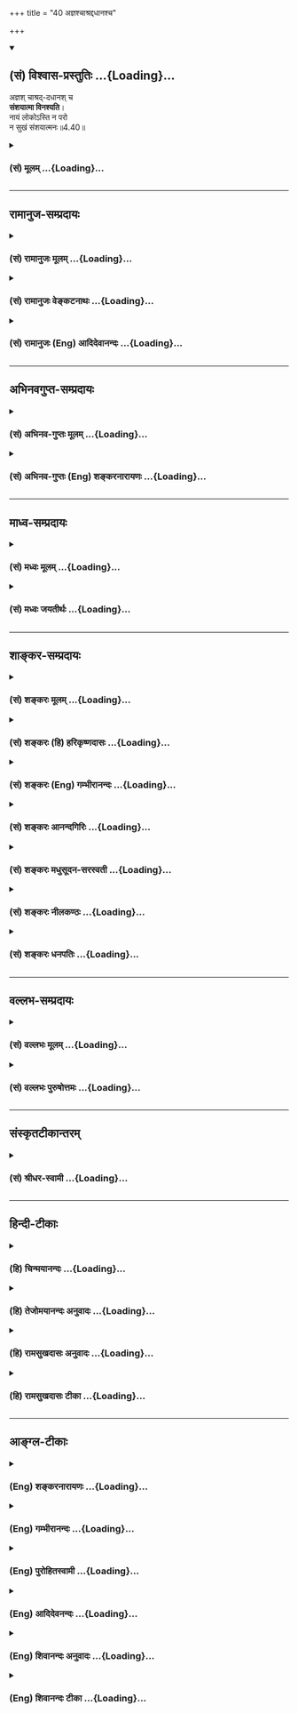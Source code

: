 +++
title = "40 अज्ञश्चाश्रद्दधानश्च"

+++
<div class="js_include" newlevelforh1="2" title="(सं) विश्वास-प्रस्तुतिः" unfilled url="/purANam_vaiShNavam/mahAbhAratam/06-bhIShma-parva/03-bhagavad-gItA-parva/saMskRtam/vishvAsa-prastutiH/04_jnAna-yogaH_brahmArp/40_ajnashchAshraddad.md">
<details open><summary><h2>(सं) विश्वास-प्रस्तुतिः ...{Loading}...</h2></summary>

अज्ञश् चाश्रद्-दधानश् च  
**संशयात्मा विनश्यति**।  
नायं लोकोऽस्ति न परो  
न सुखं संशयात्मनः॥4.40॥
</details>
</div>
<div class="js_include collapsed" newlevelforh1="3" title="(सं) मूलम्" unfilled url="/purANam_vaiShNavam/mahAbhAratam/06-bhIShma-parva/03-bhagavad-gItA-parva/saMskRtam/mUlam/04_jnAna-yogaH_brahmArp/40_ajnashchAshraddad.md">
<details><summary><h3>(सं) मूलम् ...{Loading}...</h3></summary>

अज्ञश्चाश्रद्दधानश्च संशयात्मा विनश्यति।  
नायं लोकोऽस्ति न परो न सुखं संशयात्मनः।।4.40।।
</details>
</div>


_________________
## रामानुज-सम्प्रदायः
<div class="js_include collapsed" newlevelforh1="3" title="(सं) रामानुजः मूलम्" unfilled url="/purANam_vaiShNavam/mahAbhAratam/06-bhIShma-parva/03-bhagavad-gItA-parva/saMskRtam/rAmAnujaH/mUlam/04_jnAna-yogaH_brahmArp/40_ajnashchAshraddad.md">
<details><summary><h3>(सं) रामानुजः मूलम् ...{Loading}...</h3></summary>

।।4.40।।**अज्ञः** एवम् उपदेशलब्धज्ञानरहितः उपदिष्टज्ञानवृद्ध्युपाये **च
अश्रद्दधानः** अत्वरमाणः उपदिष्टे च ज्ञाने **संशयात्मा** संशयितमना
**विनश्यति** नष्टो भवति। अस्मिन् उपदिष्टे आत्मयाथात्म्यविषये ज्ञाने
**संशयात्मनः** **अयम्** अपि प्राकृत**लोको न अस्ति** न च परः
धर्मार्थकामादिपुरुषार्थाः च न सिद्ध्यन्ति कुतो मोक्ष
इत्यर्थः। शास्त्रीयकर्मसिद्धिरूपत्वात् सर्वेषां पुरुषार्थानां
शास्त्रीयकर्मजन्यसिद्धेः च देहातिरिक्तात्मनिश्चयपूर्वकत्वात् अतः
सुखलवभागित्वम् आत्मनि **संशयात्मनो** न संभवति।

</details>
</div>
<div class="js_include collapsed" newlevelforh1="3" title="(सं) रामानुजः वेङ्कटनाथः" unfilled url="/purANam_vaiShNavam/mahAbhAratam/06-bhIShma-parva/03-bhagavad-gItA-parva/saMskRtam/rAmAnujaH/venkaTanAthaH/04_jnAna-yogaH_brahmArp/40_ajnashchAshraddad.md">
<details><summary><h3>(सं) रामानुजः वेङ्कटनाथः ...{Loading}...</h3></summary>

  
  
।।4.40।। उक्त एवार्थो व्यतिरेकेण स्थाप्यतेअज्ञश्च इति
श्लोकेन। उपदेशलब्धज्ञानरहित इति
पूर्वकमनिर्देशौचित्यादश्रद्धाहेत्वाकाङ्क्षणात् संशयदशासमभिव्याहाराच्च
अज्ञशब्दोऽत्र शास्त्रजन्यज्ञाननिवृत्तिपर इति भावः। संशयस्य
पृथगभिहितत्वात्अश्रद्दधानः इत्येतन्न विश्वासनिषेधपरम्
किन्त्वाकाङ्क्षानिषेधपरम्। प्रकृष्टाकाङ्क्षैव हि
त्वरेत्यभिप्रायेणअत्वरमाण इत्युक्तम्। संशयमना इति। संशय्यतेऽनेनेति संशयः
संशयकारणं संशयहेतुभूतमना इत्यर्थः यद्वा संशये मनो यस्येति विग्रहः।
नित्यस्यात्मनः पुरुषार्थशून्यत्वलक्षणस्य विनाशस्य पूर्वापरभावेन
सन्तन्यमानस्य प्राचीनस्यैवानुवृत्तिप्रदर्शनाय
प्रकृतिप्रत्ययार्थभेदविवक्षयानष्टो भवतीत्युक्तम्। विनष्टा वा प्रणष्टा वा
वा.रा.5।13।15 इत्यादिषु प्रध्वंसव्यतिरिक्तविषये प्रयोगोऽप्यनेन
सूचितः। विनश्यति इत्यस्य विवरणमुत्तरार्धम्। अयमपि इत्यनेनायंशब्देन
निर्दिष्टक्षुद्रतासूचनम्। नायं लोकोऽस्त्ययज्ञस्य कुतोऽन्यः कुरुसत्तम 4।31
इतिवदत्रापि लोकशब्दः पुरुषार्थविषयः। कैमुतिकन्यायप्रदर्शनार्थं चअयं लोकः
इत्युक्तम्। मोक्षप्रकरणत्वाच्चात्रायंशब्दपरशब्दयोर्न
भौमदिव्यविषयत्वमुचितमित्यभिप्रायेणाह धर्मार्थेति। मोक्षोपायभूतार्थे
संशयात्मनः कथं पुरुषार्थान्तरासिद्धिः इत्यत्राह शास्त्रीयेति। अस्तु
तत्तच्छास्त्रैरेव तत्तत्सिद्धिः किमनेन मोक्षोपयुक्तेन
इत्यत्राहशास्त्रीयकर्मजन्यसिद्धेश्चेति। अयमभिप्रायः नह्यायुर्वेदादिवत्
केवलमेतद्देहान्तर्भाविफलसाधनं कर्म तत्तच्छास्त्रैः प्रतिपाद्यते येन
देहातिरिक्तात्मज्ञाननिरपेक्षता स्यात् देहान्तरभाव्येव हि यज्ञादिसाध्यं
स्वर्गादिकं फलं प्राचुर्येण प्रतिपाद्यते अतो
देहातिरिक्तात्मनिश्चयोऽत्यन्तापेक्षितः इति।
उभयविधपुरुषार्थराहित्योपसंहारपरंन सुखम् इत्येतदिति व्यञ्जनायाह अत इति।
यद्वाऽनन्तसुखदुःखभोगरूपनिश्श्रेयसनिरयपर्यन्तसंशयस्य
मनस्तापहेतुत्वात्तदानीन्तनदुःखाभिप्रायेणन सुखम् इत्युक्तम्। अथवा
पुरुषार्थयोग्यताभिमानमूलसुखाभावोऽभिप्रेतः।  
  

</details>
</div>
<div class="js_include collapsed" newlevelforh1="3" title="(सं) रामानुजः (Eng) आदिदेवानन्दः" unfilled url="/purANam_vaiShNavam/mahAbhAratam/06-bhIShma-parva/03-bhagavad-gItA-parva/saMskRtam/rAmAnujaH/english/AdidevAnandaH/04_jnAna-yogaH_brahmArp/40_ajnashchAshraddad.md">
<details><summary><h3>(सं) रामानुजः (Eng) आदिदेवानन्दः ...{Loading}...</h3></summary>

4.40 'The ignorant,' i.e., one devoid of knowledge received through instruction, 'the faithless' or one who has no faith in developing this knowledge taught to him, i.e., who does not strive to progress ickly,
and 'the doubting one,' i.e., one who is full of doubts in regard to the knowledge taught - such persons perish, are lost. When this knowledge taught to him about the real nature of the self is doubted, then he loses this material world as also the next world. The meaning is that the ends of man, such as Dharma, Artha and Karma which constitute the material ends or fulfilments, are not achieved by such a doubting one.
How then can man's supreme end, release be achieved by such a doubting one; For all the ends of human life can be achieved through the actions which are prescribed by the Sastras, but their performance reires the firm conviction that the self is different from the body. Therefore,
even a little happiness does not come to the person who has a doubting mind concerning the self.

</details>
</div>


_________________
## अभिनवगुप्त-सम्प्रदायः
<div class="js_include collapsed" newlevelforh1="3" title="(सं) अभिनव-गुप्तः मूलम्" unfilled url="/purANam_vaiShNavam/mahAbhAratam/06-bhIShma-parva/03-bhagavad-gItA-parva/saMskRtam/abhinava-guptaH/mUlam/04_jnAna-yogaH_brahmArp/40_ajnashchAshraddad.md">
<details><summary><h3>(सं) अभिनव-गुप्तः मूलम् ...{Loading}...</h3></summary>

।।4.39 4.40।। श्रद्धावानिति। अज्ञ इति। अत्र च श्रद्धागमः तत्परव्यापारत्वं
च झगित्येव आस्तिकत्वात् असंशयत्वे सति उत्पद्यते। तस्मादसंशयवता
गुर्वागमादृतेन भाव्यम् संशयस्य सर्वनाशकत्वात् ससंशयो हि न किञ्चिज्जानाति
अश्रद्दधानत्त्वात्। तस्मात् निःसंशयेन भाव्यम् इति वाक्यार्थः।

</details>
</div>
<div class="js_include collapsed" newlevelforh1="3" title="(सं) अभिनव-गुप्तः (Eng) शङ्करनारायणः" unfilled url="/purANam_vaiShNavam/mahAbhAratam/06-bhIShma-parva/03-bhagavad-gItA-parva/saMskRtam/abhinava-guptaH/english/shankaranArAyaNaH/04_jnAna-yogaH_brahmArp/40_ajnashchAshraddad.md">
<details><summary><h3>(सं) अभिनव-गुप्तः (Eng) शङ्करनारायणः ...{Loading}...</h3></summary>

4.39-40 Sraddhavan etc. Ajnah etc. Here the idea of the passage is this
: The incoming of faith and the performance of activities intending this
\[knowledge\], both spring up soon no doubt, if one, being a believer,
entertains no doubt. Therefore, one should remain being favoured by the
preceptors and the scriptures, and not entertaining any doubt. For, the
doubt is a destroyer of everything \[good\]. Indeed a person with doubt
knows nothing, because he does not have faith. Hence one should remain
without doubt. The subject matter that has been elaborated in this
entire chapter is now summarised by a pair of the \[following\] verses :

</details>
</div>


_________________
## माध्व-सम्प्रदायः
<div class="js_include collapsed" newlevelforh1="3" title="(सं) मध्वः मूलम्" unfilled url="/purANam_vaiShNavam/mahAbhAratam/06-bhIShma-parva/03-bhagavad-gItA-parva/saMskRtam/madhvaH/mUlam/04_jnAna-yogaH_brahmArp/40_ajnashchAshraddad.md">
<details><summary><h3>(सं) मध्वः मूलम् ...{Loading}...</h3></summary>

।।4.40।। Sri Madhvacharya did not comment on this sloka.

</details>
</div>
<div class="js_include collapsed" newlevelforh1="3" title="(सं) मध्वः जयतीर्थः" unfilled url="/purANam_vaiShNavam/mahAbhAratam/06-bhIShma-parva/03-bhagavad-gItA-parva/saMskRtam/madhvaH/jayatIrthaH/04_jnAna-yogaH_brahmArp/40_ajnashchAshraddad.md">
<details><summary><h3>(सं) मध्वः जयतीर्थः ...{Loading}...</h3></summary>

।।4.40।। Sri Jayatirtha did not comment on this sloka.  
  

</details>
</div>


_________________
## शाङ्कर-सम्प्रदायः
<div class="js_include collapsed" newlevelforh1="3" title="(सं) शङ्करः मूलम्" unfilled url="/purANam_vaiShNavam/mahAbhAratam/06-bhIShma-parva/03-bhagavad-gItA-parva/saMskRtam/shankaraH/mUlam/04_jnAna-yogaH_brahmArp/40_ajnashchAshraddad.md">
<details><summary><h3>(सं) शङ्करः मूलम् ...{Loading}...</h3></summary>

।।4.40।। **अज्ञश्च** अनात्मज्ञश्च **अश्रद्दधानश्च** गुरुवाक्यशास्त्रेषु
अविश्वासवांश्च **संशयात्मा** च संशयचित्तश्च **विनश्यति**।
अज्ञाश्रद्दधानौ यद्यपि विनश्यतः न तथा यथा संशयात्मा। संशयात्मा तु
पापिष्ठः सर्वेषाम्। कथम् **नायं** साधारणोऽपि **लोकोऽस्ति।** तथा **न
परः** लोकः। **न सुखम्** तत्रापि संशयोत्पत्तेः **संशयात्मनः**
संशयचित्तस्य। तस्मात् संशयो न कर्तव्यः।। कस्मात्

</details>
</div>
<div class="js_include collapsed" newlevelforh1="3" title="(सं) शङ्करः (हि) हरिकृष्णदासः" unfilled url="/purANam_vaiShNavam/mahAbhAratam/06-bhIShma-parva/03-bhagavad-gItA-parva/saMskRtam/shankaraH/hindI/harikRShNadAsaH/04_jnAna-yogaH_brahmArp/40_ajnashchAshraddad.md">
<details><summary><h3>(सं) शङ्करः (हि) हरिकृष्णदासः ...{Loading}...</h3></summary>

।।4.40।। इस विषयमें संशय नहीं करना चाहिये क्योंकि संशय बड़ा पापी है। कैसे
सो कहते हैं जो अज्ञ यानी आत्मज्ञानसे रहित है जो अश्रद्धालु है और जो
संशयात्मा है ये तीनों नष्ट हो जाते हैं। यद्यपि अज्ञानी और अश्रद्धालु भी
नष्ट होते हैं परंतु जैसा संशयात्मा नष्ट होता है वैसे नहीं क्योंकि इन
सबमें संशयात्मा अधिक पापी है। अधिक पापी कैसे है ( सो कहते हैं )
संशयात्माको अर्थात् जिसके चित्तमें संशय है उस पुरुषको न तो यह साधारण
मनुष्यलोक मिलता है न परलोक मिलता है और न सुख ही मिलता है क्योंकि वहाँ भी
संशय होना सम्भव है इसलिये संशय नहीं करना चाहिये।

</details>
</div>
<div class="js_include collapsed" newlevelforh1="3" title="(सं) शङ्करः (Eng) गम्भीरानन्दः" unfilled url="/purANam_vaiShNavam/mahAbhAratam/06-bhIShma-parva/03-bhagavad-gItA-parva/saMskRtam/shankaraH/english/gambhIrAnandaH/04_jnAna-yogaH_brahmArp/40_ajnashchAshraddad.md">
<details><summary><h3>(सं) शङ्करः (Eng) गम्भीरानन्दः ...{Loading}...</h3></summary>

4.40 Ajnah, one who is ignorant, who has not known the Self; and
asradda-dhanah, who is faithless; \[Ast. adds here: guruvakya-sastresu
avisvasavan, who has no faith in the instructions of the teacher and the
scriptures.-Tr.\] and samsaya-atma, who has a doubting mind; vinasyati,
perishes. Although the ignorant and the faithless get ruined, yet it is
not to the extent that a man with a doubting mind does. As for one with
a doubting mind, he is the most vicious of them all. How; Na ayam lokah,
neither this world which is familiar; na, nor also; parah, the next
world; na sukham, nor happiness; asti, exist; samsaya-atmanah, for one
who has a doubting mind. For doubt is possible even with regard to them!
Therefore one should not entertain doubt. Why;

</details>
</div>
<div class="js_include collapsed" newlevelforh1="3" title="(सं) शङ्करः आनन्दगिरिः" unfilled url="/purANam_vaiShNavam/mahAbhAratam/06-bhIShma-parva/03-bhagavad-gItA-parva/saMskRtam/shankaraH/AnandagiriH/04_jnAna-yogaH_brahmArp/40_ajnashchAshraddad.md">
<details><summary><h3>(सं) शङ्करः आनन्दगिरिः ...{Loading}...</h3></summary>

।।4.40।। उत्तरश्लोकस्य पातनिकां करोति **अत्रेति।**
यथोक्तसाधनवानुपदेशमपेक्ष्याचिरेण ब्रह्म साक्षात्करोति
साक्षात्कृतब्रह्मत्वेऽचिरेणैव मोक्षं प्राप्नोतीत्येषोऽर्थः सप्तम्या
परामृश्यते। संशयस्याकर्तव्यत्वे हेतुमाह **पापिष्ठो** **हीति।** उक्तं
हेतुं प्रश्नपूर्वकमुत्तरश्लोकेन साधयति **कथमिति।** अज्ञादश्रद्दधानाच्च
संशयचित्तस्य विशेषमादर्शयति **नायमिति।** द्वितीयविभागविभजनार्थं भूमिकां
करोति **अज्ञेति।** अज्ञादीनां मध्ये संशयात्मनो यत्पापिष्ठत्वं
तत्प्रश्नद्वारा प्रकटयति **कथमिति।** लोकद्वयस्य तत्प्रयुक्तसुखस्य चाभावे
हेतुमाह **तत्रापीति।** संशयचित्तस्य सर्वत्र
संशयप्रवृत्तेर्दुर्निवारत्वादित्यर्थः। संशयस्यानर्थमूलत्वे स्थिते
फलितमाह **तस्मादिति।**

</details>
</div>
<div class="js_include collapsed" newlevelforh1="3" title="(सं) शङ्करः मधुसूदन-सरस्वती" unfilled url="/purANam_vaiShNavam/mahAbhAratam/06-bhIShma-parva/03-bhagavad-gItA-parva/saMskRtam/shankaraH/madhusUdana-sarasvatI/04_jnAna-yogaH_brahmArp/40_ajnashchAshraddad.md">
<details><summary><h3>(सं) शङ्करः मधुसूदन-सरस्वती ...{Loading}...</h3></summary>

।।4.40।। अत्र च संशयो न कर्तव्यः कस्मात्
अज्ञोऽनधीतशास्त्रत्वेनात्मज्ञानशून्यः। गुरुवेदान्तवाक्यार्थे इदमेवं न
भवत्येवेति विपर्ययरूपा नास्तिक्यबुद्धिरश्रद्धा तद्वानश्रद्धधानः। इदमेवं
भवति नवेति सर्वत्र संशयाक्रान्तचित्तः संशयात्मा विनश्यति
स्वार्थाद्भ्रष्टो भवति। अज्ञश्चाश्रद्दधानश्च विनश्यतीति संशयात्मापेक्षया
न्यूनत्वकथनार्थं चकाराभ्यां तयोः प्रयोगः। कुतः संशयात्मा हि सर्वतः
पापीयान्। यतो नायं मनुष्यलोकोऽस्ति वित्तार्जनाद्यभावात् न परलोकः
स्वर्गमोक्षादिः धर्मज्ञानाद्यभावात् न सुखं भोजनादिकृतं संशयात्मनः
सर्वत्र संदेहाक्रान्तचित्तस्य। अज्ञस्याश्रद्दधानस्य च परो लोको नास्ति
मनुष्यलोके भोजनादिसुखं च वर्तते। संशयात्मा तु त्रितयहीनत्वेन सर्वतः
पापीयानित्यर्थः।

</details>
</div>
<div class="js_include collapsed" newlevelforh1="3" title="(सं) शङ्करः नीलकण्ठः" unfilled url="/purANam_vaiShNavam/mahAbhAratam/06-bhIShma-parva/03-bhagavad-gItA-parva/saMskRtam/shankaraH/nIlakaNThaH/04_jnAna-yogaH_brahmArp/40_ajnashchAshraddad.md">
<details><summary><h3>(सं) शङ्करः नीलकण्ठः ...{Loading}...</h3></summary>

।।4.40।।**अज्ञ इति।** अज्ञः सुखेन चिकित्सितुं शक्यः। अश्रद्दधानो यत्नेन।
संशयात्मा त्वसाध्य एव। यतो मित्रादिष्वपि संशयं कुर्वतोऽस्यायं लोकोऽपि
नास्ति नापि परः। वेदवाक्येऽपि संशयात्। अतएव सर्वदा संशयाकुलत्वात्सुखमपि
तस्य नास्ति। तस्मात्संशयो न कर्तव्यः।

</details>
</div>
<div class="js_include collapsed" newlevelforh1="3" title="(सं) शङ्करः धनपतिः" unfilled url="/purANam_vaiShNavam/mahAbhAratam/06-bhIShma-parva/03-bhagavad-gItA-parva/saMskRtam/shankaraH/dhanapatiH/04_jnAna-yogaH_brahmArp/40_ajnashchAshraddad.md">
<details><summary><h3>(सं) शङ्करः धनपतिः ...{Loading}...</h3></summary>

।।4.40।। अस्मिन्सर्वशास्त्रन्यायसिद्धे सुनिश्चितेऽर्थे संशयो न कर्तव्यः।
तस्य पापिष्ठत्वादित्याशयेनाह **यज्ञ इति।** अज्ञो
गुरुमुखादनधीतशास्त्रत्वेनात्मज्ञानशून्यश्च पूर्वोक्तश्रद्धारहितश्च
इदमेवं भवति न वेति सर्वत्र संशयाकान्तचेता निनश्यति स्वार्थलाभाद्भश्यति।
अज्ञाश्रद्दधानसंशयात्मापेक्षया चकारद्वयसूचितममुख्यत्वं स्फुटयति।
संशयात्मा तु सर्वतः पापिष्ठः। यतस्तस्यायं मनुष्यलोको
वित्तार्जनविवाहादिसाध्यो न। नच पर उपासनादिसाध्यो देवलोकः। नच
तत्त्वज्ञानसाध्यजीवन्मुक्तिसुखं सर्वत्रापि संशयस्य सत्त्वात्।
अज्ञानश्रद्दधानयोः परलोकस्य जीवन्मुक्तिसुखस्य चाभावेऽपि
मनुष्यलोकोऽस्त्येव। यद्वा यज्ञः कदाचिदभ्यासवशात्परलोकादिसाधनं
देहात्मविवेकादिज्ञानं लभते। अश्रद्दधानोऽपि युक्तियुक्तं श्रुत्वा
श्रद्धां लभते। ततश्च परलोकादिभाजौ भवतः। सदा सर्वत्र संशयग्रस्तस्तु न तथा
किंत्वतिपापिष्ठ इत्यर्थः। तस्मात्संशयो न कर्तव्य इत्याशयः।

</details>
</div>


_________________
## वल्लभ-सम्प्रदायः
<div class="js_include collapsed" newlevelforh1="3" title="(सं) वल्लभः मूलम्" unfilled url="/purANam_vaiShNavam/mahAbhAratam/06-bhIShma-parva/03-bhagavad-gItA-parva/saMskRtam/vallabhaH/mUlam/04_jnAna-yogaH_brahmArp/40_ajnashchAshraddad.md">
<details><summary><h3>(सं) वल्लभः मूलम् ...{Loading}...</h3></summary>

।।4.40।। अश्रद्दधानस्तु नाधिकारी इत्येतावति वक्तव्ये अन्यमप्यनधिकारिणमाह।
अज्ञ उपदिष्टार्थानभिज्ञः अनधिकारी तत्र च सत्यपि ज्ञानेऽश्रद्धावान् तथा
संशयानश्च विनश्यत्येवेत्यन्ते महाननधिकारी निर्दिष्टः अनिश्चयात्तस्य
महत्त्वमनधिकारे। तथा हि नायं लोकोऽस्तीति न च सुखं परलोकश्च। अतो
निश्चयात्मिकैव बुद्धिरुचितेति भावः।

</details>
</div>
<div class="js_include collapsed" newlevelforh1="3" title="(सं) वल्लभः पुरुषोत्तमः" unfilled url="/purANam_vaiShNavam/mahAbhAratam/06-bhIShma-parva/03-bhagavad-gItA-parva/saMskRtam/vallabhaH/puruShottamaH/04_jnAna-yogaH_brahmArp/40_ajnashchAshraddad.md">
<details><summary><h3>(सं) वल्लभः पुरुषोत्तमः ...{Loading}...</h3></summary>

  
  
।।4.40।। अत्र मदुक्तौ संशयो न कर्तव्य इत्याह संशयात्माभविष्यति न वा इति
सन्देहवान् अज्ञः मूर्खः अनात्मज्ञः अश्रद्दधानः गुरौ ज्ञानसाधनेषु च
श्रद्धारहितो भूत्वा विनश्यति नष्टो भवति। चकारद्वयेन धर्मरहितः
सन्तोषरहितश्च भवेदिति ज्ञाप्यते। किञ्च संशयात्मनः साधारणरीत्यापीह लोके
परलोके च सुखं न स्यादित्याह नायमिति। संशयात्मनः सन्देहवतः अयं लोकः
पशुपुत्रादिरूपो न सिद्धो भवति न परः स्वर्गादिरूपसुखं
ऐश्वर्यारोग्यादिरूपं न भवतीत्यर्थः।  
  

</details>
</div>


_________________
## संस्कृतटीकान्तरम्
<div class="js_include collapsed" newlevelforh1="3" title="(सं) श्रीधर-स्वामी" unfilled url="/purANam_vaiShNavam/mahAbhAratam/06-bhIShma-parva/03-bhagavad-gItA-parva/saMskRtam/shrIdhara-svAmI/04_jnAna-yogaH_brahmArp/40_ajnashchAshraddad.md">
<details><summary><h3>(सं) श्रीधर-स्वामी ...{Loading}...</h3></summary>

।।4.40।। ज्ञानाधिकारिणमुक्त्वा तद्विपरीतमनधिकारिणमाह **अज्ञश्चेति।**
अज्ञो गुरूपदिष्टार्थानभिज्ञः कथंचिज्ज्ञाने जातेऽप्यश्रद्दधानश्च
जातायामपि श्रद्धायां ममेदं सिध्येद्वा न वेति संशयाक्रान्तचित्तश्च नश्यति
स्वार्थाद्भ्रश्यति। एतेषु त्रिष्वपि संशयात्मा सर्वथा नश्यति यतस्तस्यायं
लोको नास्ति धनार्जनविवाहाद्यसिद्धेः। नच परलोकः धर्मस्यानिष्पत्तेः। नच
सुखं संशयेनैव भोगस्याप्यसंभवात्।

</details>
</div>


_________________
## हिन्दी-टीकाः
<div class="js_include collapsed" newlevelforh1="3" title="(हि) चिन्मयानन्दः" unfilled url="/purANam_vaiShNavam/mahAbhAratam/06-bhIShma-parva/03-bhagavad-gItA-parva/hindI/chinmayAnandaH/04_jnAna-yogaH_brahmArp/40_ajnashchAshraddad.md">
<details><summary><h3>(हि) चिन्मयानन्दः ...{Loading}...</h3></summary>

।।4.40।। इसके पूर्व के श्लोक में कहा गया है कि श्रद्धा तथा ज्ञान से
युक्त पुरुष परम शान्ति प्राप्त करता है। इसी तथ्य पर बल देने के लिये
निषेधात्मक भाषा में कहते हैं कि उपर्युक्त गुणों से रहित पुरुष अपनी ही
हानि करता हुआ अन्त में नष्ट हो जाता है। जो अज्ञानी है अर्थात् वह पुरुष
जिसे बौद्धिक स्तर पर भी आत्मा का ज्ञान नहीं है। इस प्रकार के श्रद्धारहित
और संशयी स्वभाव के पुरुष का नाश अवश्यंभावी है। दूसरी पंक्ति में भगवान्
श्रीकृष्ण संशयात्मा पुरुष की निन्दा करते हुये उसके जीवन की त्रासदी बताते
हैं। ऐसे पुरुष को न इस लोक में सुख मिलता है और न अन्यत्र। इसका अभिप्राय
यह हुआ कि अज्ञानी तथा अश्रद्धालु पुरुष कुछ मात्रा में तो इस लोक का सुख
प्राप्त कर सकते हैं परन्तु संशयी स्वभाव के व्य़क्ति के भाग्य में वह भी
नहीं लिखा होता ऐसे पुरुष मानसिक रूप से किसी भी परिस्थिति का आनन्द लेने
में सर्वथा असमर्थ हो जाते हैं क्योंकि संशय की प्रवृत्ति प्रत्येक अनुभव
में विष घोल देती है। तथाकथित बुद्धिमान अश्रद्धालु और संशयी स्वभाव के
पुरुषों पर इस पंक्ति मे तीक्ष्ण व्यंग्य प्रहार किया गया है। अत इस विषय
में संशय नहीं करना चाहिये। भगवान् आगे कहते हैं

</details>
</div>
<div class="js_include collapsed" newlevelforh1="3" title="(हि) तेजोमयानन्दः अनुवादः" unfilled url="/purANam_vaiShNavam/mahAbhAratam/06-bhIShma-parva/03-bhagavad-gItA-parva/hindI/tejomayAnandaH/anuvAdaH/04_jnAna-yogaH_brahmArp/40_ajnashchAshraddad.md">
<details><summary><h3>(हि) तेजोमयानन्दः अनुवादः ...{Loading}...</h3></summary>

।।4.40।। अज्ञानी तथा श्रद्धारहित और संशययुक्त पुरुष नष्ट हो जाता है,
(उनमें भी) संशयी पुरुष के लिये न यह लोक है, न परलोक और न सुख।।

</details>
</div>
<div class="js_include collapsed" newlevelforh1="3" title="(हि) रामसुखदासः अनुवादः" unfilled url="/purANam_vaiShNavam/mahAbhAratam/06-bhIShma-parva/03-bhagavad-gItA-parva/hindI/rAmasukhadAsaH/anuvAdaH/04_jnAna-yogaH_brahmArp/40_ajnashchAshraddad.md">
<details><summary><h3>(हि) रामसुखदासः अनुवादः ...{Loading}...</h3></summary>

।।4.40।। विवेकहीन और श्रद्धारहित संशयात्मा मनुष्यका पतन हो जाता है। ऐसे
संशयात्मा मनुष्यके लिये न यह लोक है न परलोक है और न सुख ही है।

</details>
</div>
<div class="js_include collapsed" newlevelforh1="3" title="(हि) रामसुखदासः टीका" unfilled url="/purANam_vaiShNavam/mahAbhAratam/06-bhIShma-parva/03-bhagavad-gItA-parva/hindI/rAmasukhadAsaH/TIkA/04_jnAna-yogaH_brahmArp/40_ajnashchAshraddad.md">
<details><summary><h3>(हि) रामसुखदासः टीका ...{Loading}...</h3></summary>

4.40।।***व्याख्या--*'अज्ञश्चाश्रद्दधानश्च संशयात्मा विनश्यति'--**जिस
पुरुषका विवेक अभी जाग्रत् नहीं हुआ है तथा जितना विवेक जाग्रत् हुआ है,
उसको महत्त्व नहीं देता और साथ ही जो अश्रद्धालु है, ऐसे संशययुक्त पुरुषका
पारमार्थिक मार्गसे पतन हो जाता है। कारण कि संशययुक्त पुरुषकी अपनी बुद्धि
तो प्राकृत--शिक्षारहित है और दूसरेकी बातका आदर नहीं करता, फिर ऐसे
पुरुषके संशय कैसे नष्ट हो सकते हैं; और संशय नष्ट हुए बिना उसकी उन्नति भी
कैसे हो सकती है;  
  
अलग-अलग बातोंको सुननेसे 'यह ठीक है अथवा वह ठीक है;' ---इस प्रकार
सन्देहयुक्त पुरुषका नाम संशयात्मा है। पारमार्थिक मार्गपर चलनेवाले
साधकमें संशय पैदा होना स्वाभाविक है; क्योंकि वह किसी भी विषयको पढ़ेगा तो
कुछ समझेगा और कुछ नहीं समझेगा। जिस विषयको कुछ नहीं समझते उस विषयमें संशय
पैदा नहीं होता और जिस विषयको पूरा समझते हैं, उस विषयमें संशय नहीं रहता।
अतः संशय सदा अधूरे ज्ञानमें ही पैदा होता है, इसीको अज्ञान कहते हैं
**(टिप्पणी प₀ 272.1)**। इसलिये संशयका उत्पन्न होना हानिकारक नहीं है,
प्रत्युत संशयको बनाये रखना और उसे दूर करनेकी चेष्टा न करना ही हानिकारक
है। संशयको दूर करनेकी चेष्टा न करनेपर वह संशय ही 'सिद्धान्त' बन जाता है।
कारण कि संशय दूर न होनेपर मनुष्य सोचता है कि पारमार्थिक मार्गमें सब कुछ
ढकोसला है और ऐसा सोचकर उसे छोड़ देता है तथा नास्तिक बन जाता है।
परिणामस्वरूप उसका पतन हो जाता है। इसलिये अपने भीतर संशयका रहना साधकको
बुरा लगना चाहिये। संशय बुरा लगनेपर जिज्ञासा जाग्रत् होती है, जिसकी
पूर्ति होनेपर संशय-विनाशक ज्ञानकी प्राप्ति होती है। साधकका लक्षण है--खोज
करना। यदि वह मन और इन्द्रियोंसे देखी बातको ही सत्य मान लेता है, तो वहीं
रुक जाता है, आगे नहीं बढ़ पाता। साधकको निरन्तर आगे ही बढ़ते रहना चाहिये।
जैसे रास्तेपर चलते समय मनुष्य यह न देखे कि कितने मील आगे आ गये, प्रत्युत
यह देखे कि कितने मील अभी बाकी पड़े हैं, तब वह ठीक अपने लक्ष्यतक पहुँच
जायगा। ऐसे ही साधक यह न देखे कि कितना जान लिया अर्थात् अपने जाने हुएपर
सन्तोष न करे, प्रत्युत जिस विषयको अच्छी तरह नहीं जानता, उसे जाननेकी
चेष्टा करता रहे। इसलिये संशयके रहते हुए कभी सन्तोष नहीं होना चाहिये,
प्रत्युत जिज्ञासा अग्निकी तरह दहकती रहनी चाहिये। ऐसा होनेपर साधकका संशय
सन्त-महात्माओंसे अथवा ग्रन्थोंसे किसी-न-किसी प्रकारसे दूर हो ही जाता है।
संशय दूर करनेवाला कोई न मिले तो भगवत्कृपासे उसका संशय दूर हो जाता है।

</details>
</div>


_________________
## आङ्ग्ल-टीकाः
<div class="js_include collapsed" newlevelforh1="3" title="(Eng) शङ्करनारायणः" unfilled url="/purANam_vaiShNavam/mahAbhAratam/06-bhIShma-parva/03-bhagavad-gItA-parva/english/shankaranArAyaNaH/04_jnAna-yogaH_brahmArp/40_ajnashchAshraddad.md">
<details><summary><h3>(Eng) शङ्करनारायणः ...{Loading}...</h3></summary>

4.40. But he, who is ignorant and has no faith, perishes, with his self
(mind) full of doubts. Neither this world nor the other, nor happiness is for a person, who is by nature is full of doubts.

</details>
</div>
<div class="js_include collapsed" newlevelforh1="3" title="(Eng) गम्भीरानन्दः" unfilled url="/purANam_vaiShNavam/mahAbhAratam/06-bhIShma-parva/03-bhagavad-gItA-parva/english/gambhIrAnandaH/04_jnAna-yogaH_brahmArp/40_ajnashchAshraddad.md">
<details><summary><h3>(Eng) गम्भीरानन्दः ...{Loading}...</h3></summary>

4.40 One who is ignorant and faithless, and has a doubting mind perishes. Neither this world nor the next nor happiness exists for one who has a doubting mind.

</details>
</div>
<div class="js_include collapsed" newlevelforh1="3" title="(Eng) पुरोहितस्वामी" unfilled url="/purANam_vaiShNavam/mahAbhAratam/06-bhIShma-parva/03-bhagavad-gItA-parva/english/purohitasvAmI/04_jnAna-yogaH_brahmArp/40_ajnashchAshraddad.md">
<details><summary><h3>(Eng) पुरोहितस्वामी ...{Loading}...</h3></summary>

4.40 But the ignorant man, and he who has no faith, and the sceptic are lost. Neither in this world nor elsewhere is there any happiness in store for him who always doubts.

</details>
</div>
<div class="js_include collapsed" newlevelforh1="3" title="(Eng) आदिदेवनन्दः" unfilled url="/purANam_vaiShNavam/mahAbhAratam/06-bhIShma-parva/03-bhagavad-gItA-parva/english/AdidevanandaH/04_jnAna-yogaH_brahmArp/40_ajnashchAshraddad.md">
<details><summary><h3>(Eng) आदिदेवनन्दः ...{Loading}...</h3></summary>

4.40 The ignorant, the faithless and the doubting one peirsh; for the doubting one there is neither this world, nor that beyond, nor happiness.

</details>
</div>
<div class="js_include collapsed" newlevelforh1="3" title="(Eng) शिवानन्दः अनुवादः" unfilled url="/purANam_vaiShNavam/mahAbhAratam/06-bhIShma-parva/03-bhagavad-gItA-parva/english/shivAnandaH/anuvAdaH/04_jnAna-yogaH_brahmArp/40_ajnashchAshraddad.md">
<details><summary><h3>(Eng) शिवानन्दः अनुवादः ...{Loading}...</h3></summary>

4.40 The ignorant the faithless, the doubting self goes to destruction;
there is neither this world nor the other, nor happiness for the doubting.

</details>
</div>
<div class="js_include collapsed" newlevelforh1="3" title="(Eng) शिवानन्दः टीका" unfilled url="/purANam_vaiShNavam/mahAbhAratam/06-bhIShma-parva/03-bhagavad-gItA-parva/english/shivAnandaH/TIkA/04_jnAna-yogaH_brahmArp/40_ajnashchAshraddad.md">
<details><summary><h3>(Eng) शिवानन्दः टीका ...{Loading}...</h3></summary>

4.40 अज्ञः the ignorant; च and; अश्रद्दधानः the faithless; च and;
संशयात्मा the doubting self; विनश्यति goes to destruction; न not; अयम्
this; लोकः world; अस्ति is; न not; परः the next; न not; सुखम् happiness;
संशयात्मनः for the doubting self.Commentary The ignorant one who has no knowledge of the Self. The man without faith one who has no faith in his own self; in the scriptures and the teachings of his Guru.A man of doubting mind is the most sinful of all. His condition is very deplorable. He is full of doubts as regards the next world. He does not rejoice in this world also; as he is very suspicious. He has no happiness.

</details>
</div>

